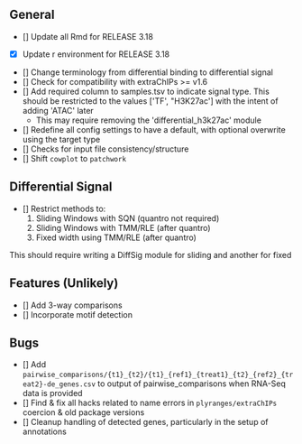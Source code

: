 ## General

- [] Update all Rmd for RELEASE 3.18
- [x] Update r environment for RELEASE 3.18
- [] Change terminology from differential binding to differential signal
- [] Check for compatibility with extraChIPs >= v1.6
- [] Add required column to samples.tsv to indicate signal type. This should be restricted to the values ['TF', "H3K27ac'] with the intent of adding 'ATAC' later
  - This may require removing the 'differential_h3k27ac' module
- [] Redefine all config settings to have a default, with optional overwrite using the target type
- [] Checks for input file consistency/structure
- [] Shift `cowplot` to `patchwork`

## Differential Signal

- [] Restrict methods to:
  1. Sliding Windows with SQN (quantro not required)
  2. Sliding Windows with TMM/RLE (after quantro)
  3. Fixed width using TMM/RLE (after quantro)

This should require writing a DiffSig module for sliding and another for fixed

## Features (Unlikely)

- [] Add 3-way comparisons
- [] Incorporate motif detection


## Bugs

- [] Add `pairwise_comparisons/{t1}_{t2}/{t1}_{ref1}_{treat1}_{t2}_{ref2}_{treat2}-de_genes.csv` to output of pairwise_comparisons when RNA-Seq data is provided
- [] Find & fix all hacks related to name errors in `plyranges/extraChIPs` coercion & old package versions
- [] Cleanup handling of detected genes, particularly in the setup of annotations
